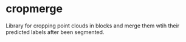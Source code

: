 # cropmerge
Library for cropping point clouds in blocks and merge them wtih their predicted labels after been segmented.
